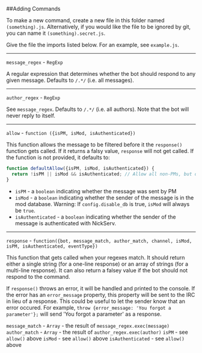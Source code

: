 ##Adding Commands

To make a new command, create a new file in this folder named `(something).js`. Alternatively, if you would like the file to be ignored by git, you can name it `(something).secret.js`.

Give the file the imports listed below. For an example, see `example.js`.

___
`message_regex` - `RegExp`

A regular expression that determines whether the bot should respond to any given message. Defaults to `/.*/` (i.e. all messages).

___
`author_regex` - `RegExp`

See `message_regex`. Defaults to `/.*/` (i.e. all authors). Note that the bot will never reply to itself.

___
`allow` - `function ({isPM, isMod, isAuthenticated})`

This function allows the message to be filtered before it the `response()` function gets called. If it returns a falsy value, `response` will not get called. If the function is not provided, it defaults to:

```javascript
function defaultAllow({isPM, isMod, isAuthenticated}) {
  return !isPM || isMod && isAuthenticated; // Allow all non-PMs, but only allow PMs if the sender is an authenticated mod.
}
```

* `isPM` - a `boolean` indicating whether the message was sent by PM
* `isMod` - a `boolean` indicating whether the sender of the message is in the mod database. Warning: If `config.disable_db` is true, `isMod` will always be `true`.
* `isAuthenticated` - a `boolean` indicating whether the sender of the message is authenticated with NickServ.

___
`response` - `function({bot, message_match, author_match, channel, isMod, isPM, isAuthenticated, eventType})`

This function that gets called when your regexes match. It should return either a single string (for a one-line response) or an array of strings (for a multi-line response). It can also return a falsey value if the bot should not respond to the command.

If `response()` throws an error, it will be handled and printed to the console. If the error has an `error_message` property, this property will be sent to the IRC in lieu of a response. This could be useful to let the sender know that an error occured. For example, `throw {error_message: 'You forgot a parameter'};` will send 'You forgot a parameter' as a response.

`message_match` - `Array` - the result of `message_regex.exec(message)`
`author_match` - `Array` - the result of `author_regex.exec(author)`
`isPM` - see `allow()` above
`isMod` - see `allow()` above
`isAuthenticated` - see `allow()` above
